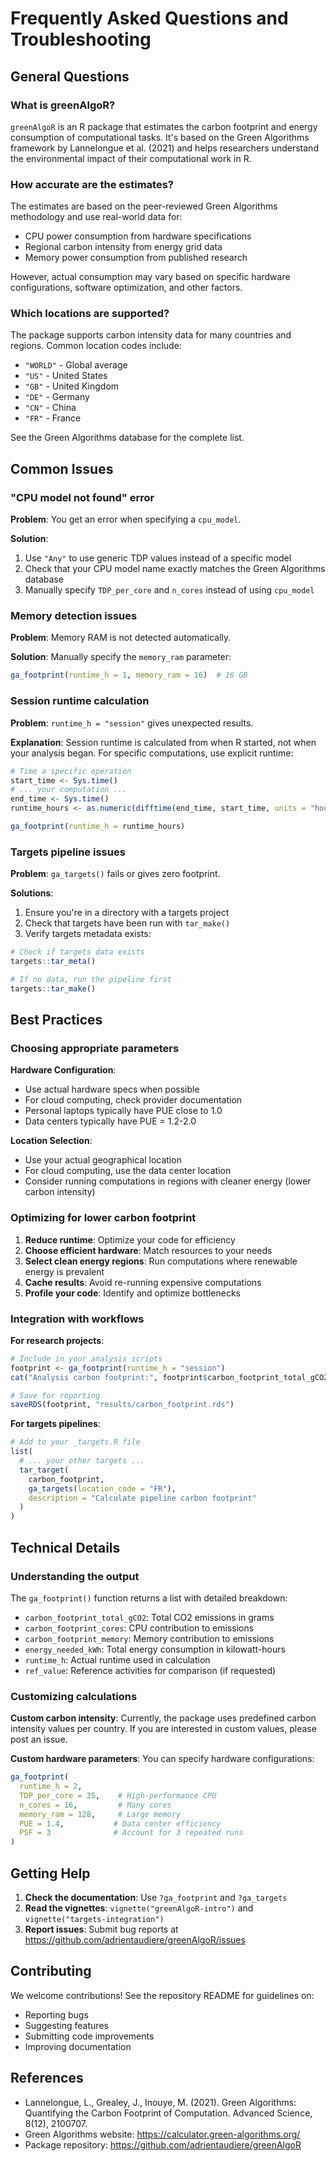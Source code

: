 # Frequently Asked Questions and Troubleshooting

## General Questions

### What is greenAlgoR?

`greenAlgoR` is an R package that estimates the carbon footprint and energy consumption of computational tasks. It's based on the Green Algorithms framework by Lannelongue et al. (2021) and helps researchers understand the environmental impact of their computational work in R.

### How accurate are the estimates?

The estimates are based on the peer-reviewed Green Algorithms methodology and use real-world data for:
- CPU power consumption from hardware specifications
- Regional carbon intensity from energy grid data
- Memory power consumption from published research

However, actual consumption may vary based on specific hardware configurations, software optimization, and other factors.

### Which locations are supported?

The package supports carbon intensity data for many countries and regions. Common location codes include:
- `"WORLD"` - Global average
- `"US"` - United States
- `"GB"` - United Kingdom
- `"DE"` - Germany
- `"CN"` - China
- `"FR"` - France 

See the Green Algorithms database for the complete list.

## Common Issues

### "CPU model not found" error

**Problem**: You get an error when specifying a `cpu_model`.

**Solution**: 
1. Use `"Any"` to use generic TDP values instead of a specific model
2. Check that your CPU model name exactly matches the Green Algorithms database
3. Manually specify `TDP_per_core` and `n_cores` instead of using `cpu_model`


### Memory detection issues

**Problem**: Memory RAM is not detected automatically.

**Solution**: Manually specify the `memory_ram` parameter:

```r
ga_footprint(runtime_h = 1, memory_ram = 16)  # 16 GB
```

### Session runtime calculation

**Problem**: `runtime_h = "session"` gives unexpected results.

**Explanation**: Session runtime is calculated from when R started, not when your analysis began. For specific computations, use explicit runtime:

```r
# Time a specific operation
start_time <- Sys.time()
# ... your computation ...
end_time <- Sys.time()
runtime_hours <- as.numeric(difftime(end_time, start_time, units = "hours"))

ga_footprint(runtime_h = runtime_hours)
```

### Targets pipeline issues

**Problem**: `ga_targets()` fails or gives zero footprint.

**Solutions**:
1. Ensure you're in a directory with a targets project
2. Check that targets have been run with `tar_make()`
3. Verify targets metadata exists:

```r
# Check if targets data exists
targets::tar_meta()

# If no data, run the pipeline first
targets::tar_make()
```

## Best Practices

### Choosing appropriate parameters

**Hardware Configuration**:
- Use actual hardware specs when possible
- For cloud computing, check provider documentation
- Personal laptops typically have PUE close to 1.0 
- Data centers typically have PUE = 1.2-2.0

**Location Selection**:
- Use your actual geographical location
- For cloud computing, use the data center location
- Consider running computations in regions with cleaner energy (lower carbon intensity)

### Optimizing for lower carbon footprint

1. **Reduce runtime**: Optimize your code for efficiency
2. **Choose efficient hardware**: Match resources to your needs
3. **Select clean energy regions**: Run computations where renewable energy is prevalent
4. **Cache results**: Avoid re-running expensive computations
5. **Profile your code**: Identify and optimize bottlenecks

### Integration with workflows

**For research projects**:

```r
# Include in your analysis scripts
footprint <- ga_footprint(runtime_h = "session")
cat("Analysis carbon footprint:", footprint$carbon_footprint_total_gCO2, "g CO2\n")

# Save for reporting
saveRDS(footprint, "results/carbon_footprint.rds")
```

**For targets pipelines**:
```r
# Add to your _targets.R file
list(
  # ... your other targets ...
  tar_target(
    carbon_footprint,
    ga_targets(location_code = "FR"),
    description = "Calculate pipeline carbon footprint"
  )
)
```

## Technical Details

### Understanding the output

The `ga_footprint()` function returns a list with detailed breakdown:

- `carbon_footprint_total_gCO2`: Total CO2 emissions in grams
- `carbon_footprint_cores`: CPU contribution to emissions
- `carbon_footprint_memory`: Memory contribution to emissions  
- `energy_needed_kWh`: Total energy consumption in kilowatt-hours
- `runtime_h`: Actual runtime used in calculation
- `ref_value`: Reference activities for comparison (if requested)

### Customizing calculations

**Custom carbon intensity**:
Currently, the package uses predefined carbon intensity values per country. If you are interested in custom values, please post an issue.

**Custom hardware parameters**:
You can specify hardware configurations:

```r
ga_footprint(
  runtime_h = 2,
  TDP_per_core = 25,    # High-performance CPU
  n_cores = 16,         # Many cores
  memory_ram = 128,     # Large memory
  PUE = 1.4,           # Data center efficiency
  PSF = 3              # Account for 3 repeated runs
)
```

## Getting Help

1. **Check the documentation**: Use `?ga_footprint` and `?ga_targets`
2. **Read the vignettes**: `vignette("greenAlgoR-intro")` and `vignette("targets-integration")`
3. **Report issues**: Submit bug reports at https://github.com/adrientaudiere/greenAlgoR/issues

## Contributing

We welcome contributions! See the repository README for guidelines on:
- Reporting bugs
- Suggesting features  
- Submitting code improvements
- Improving documentation

## References

- Lannelongue, L., Grealey, J., Inouye, M. (2021). Green Algorithms: Quantifying the Carbon Footprint of Computation. Advanced Science, 8(12), 2100707.
- Green Algorithms website: https://calculator.green-algorithms.org/
- Package repository: https://github.com/adrientaudiere/greenAlgoR